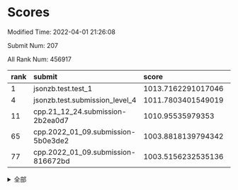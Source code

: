 # Scores

Modified Time: 2022-04-01 21:26:08

Submit Num: 207

All Rank Num: 456917

| rank |               submit               |       score        |       sigma        | pk_num |
| :--- | :--------------------------------- | :----------------- | :----------------- | :----- |
| 1    | jsonzb.test.test_1                 | 1013.7162291017046 | 0.8160873068164898 | 8828   |
| 4    | jsonzb.test.submission_level_4     | 1011.7803401549019 | 0.8269707376475656 | 8828   |
| 11   | cpp.21_12_24.submission-2b2ea0d7   | 1010.95535979353   | 0.7790844193712614 | 8824   |
| 65   | cpp.2022_01_09.submission-5b0e3de2 | 1003.8818139794342 | 0.7218150457359747 | 8831   |
| 77   | cpp.2022_01_09.submission-816672bd | 1003.5156232535136 | 0.7226472014455596 | 8829   |


<details>
<summary>全部</summary>

| rank |                 submit                 |       score        |       sigma        | pk_num |
| :--- | :------------------------------------- | :----------------- | :----------------- | :----- |
| 1    | jsonzb.test.test_1                     | 1013.7162291017046 | 0.8160873068164898 | 8828   |
| 2    | gobigger.level_3.submission_level_3_13 | 1012.1311739917209 | 0.7778206203565895 | 8828   |
| 3    | gobigger.level_3.submission_level_3_48 | 1011.994924221748  | 0.7719672075935906 | 8830   |
| 4    | jsonzb.test.submission_level_4         | 1011.7803401549019 | 0.8269707376475656 | 8828   |
| 5    | gobigger.level_3.submission_level_3_9  | 1011.649907412304  | 0.7801833419302024 | 8829   |
| 6    | gobigger.level_3.submission_level_3_16 | 1011.586905607087  | 0.7859835247217057 | 8833   |
| 7    | gobigger.level_3.submission_level_3_25 | 1011.5170192328866 | 0.7562147455540077 | 8834   |
| 8    | gobigger.level_3.submission_level_3_38 | 1011.3634991134467 | 0.7612730435143654 | 8824   |
| 9    | gobigger.level_3.submission_level_3_20 | 1011.2673423271691 | 0.755981485291537  | 8831   |
| 10   | gobigger.level_3.submission_level_3_41 | 1010.984956889132  | 0.750789135884716  | 8835   |
| 11   | cpp.21_12_24.submission-2b2ea0d7       | 1010.95535979353   | 0.7790844193712614 | 8824   |
| 12   | gobigger.level_3.submission_level_3_7  | 1010.8947847308121 | 0.7919606053501315 | 8828   |
| 13   | gobigger.level_3.submission_level_3_37 | 1010.6676870482139 | 0.7643130561844219 | 8827   |
| 14   | gobigger.level_3.submission_level_3_26 | 1010.6589147976783 | 0.8053235496728582 | 8828   |
| 15   | gobigger.level_3.submission_level_3_36 | 1010.4524694521557 | 0.791995710133854  | 8827   |
| 16   | gobigger.level_3.submission_level_3_0  | 1010.4479925355354 | 0.755504516133211  | 8829   |
| 17   | gobigger.level_3.submission_level_3_31 | 1010.4142026244517 | 0.7614500877355901 | 8831   |
| 18   | gobigger.level_3.submission_level_3_47 | 1010.3375605068333 | 0.7708689917811622 | 8834   |
| 19   | gobigger.level_3.submission_level_3_1  | 1010.3157171470033 | 0.7699511976997835 | 8829   |
| 20   | gobigger.level_3.submission_level_3_12 | 1010.235487139088  | 0.7591228570028863 | 8832   |
| 21   | gobigger.level_3.submission_level_3_39 | 1010.182025456508  | 0.7427210473701684 | 8824   |
| 22   | gobigger.level_3.submission_level_3_11 | 1010.1594069436641 | 0.75124655749068   | 8828   |
| 23   | gobigger.level_3.submission_level_3_4  | 1010.1545810058411 | 0.7585569945899501 | 8833   |
| 24   | gobigger.level_3.submission_level_3_45 | 1010.1306301814654 | 0.7535480367657125 | 8832   |
| 25   | gobigger.level_3.submission_level_3_22 | 1010.0448405541691 | 0.7643029647194299 | 8830   |
| 26   | gobigger.level_3.submission_level_3_28 | 1010.0102134758489 | 0.7526033643671884 | 8831   |
| 27   | gobigger.level_3.submission_level_3_32 | 1010.0100226228575 | 0.7654979112274333 | 8830   |
| 28   | gobigger.level_3.submission_level_3_34 | 1009.9991718551998 | 0.7573722674741299 | 8827   |
| 29   | gobigger.level_3.submission_level_3_8  | 1009.9387374349557 | 0.7416305587253302 | 8830   |
| 30   | gobigger.level_3.submission_level_3_3  | 1009.9173602600534 | 0.7585357917323721 | 8829   |
| 31   | gobigger.level_3.submission_level_3_15 | 1009.8956491974883 | 0.7525996048514265 | 8828   |
| 32   | gobigger.level_3.submission_level_3_14 | 1009.8901620719195 | 0.7337850893557328 | 8831   |
| 33   | gobigger.level_3.submission_level_3_35 | 1009.8873709156162 | 0.7417669555507852 | 8834   |
| 34   | gobigger.level_3.submission_level_3_6  | 1009.8827821145335 | 0.7702628759610787 | 8829   |
| 35   | gobigger.level_3.submission_level_3_23 | 1009.8474497039201 | 0.7437917421971041 | 8828   |
| 36   | gobigger.level_3.submission_level_3_30 | 1009.8213253210334 | 0.7513718619945162 | 8828   |
| 37   | gobigger.level_3.submission_level_3_46 | 1009.8047789748182 | 0.7601315176323713 | 8826   |
| 38   | gobigger.level_3.submission_level_3_2  | 1009.7940525792533 | 0.7483797434421962 | 8828   |
| 39   | gobigger.level_3.submission_level_3_27 | 1009.7751801673315 | 0.7633956373194393 | 8828   |
| 40   | gobigger.level_3.submission_level_3_10 | 1009.6865356586368 | 0.7455805601319219 | 8832   |
| 41   | gobigger.level_3.submission_level_3_29 | 1009.5878166935663 | 0.7667441570832977 | 8829   |
| 42   | gobigger.level_3.submission_level_3_44 | 1009.5226592249304 | 0.7629136859116454 | 8825   |
| 43   | gobigger.level_3.submission_level_3_5  | 1009.5034471326535 | 0.7619756804319242 | 8831   |
| 44   | gobigger.level_3.submission_level_3_24 | 1009.4668153762017 | 0.7434221327243873 | 8829   |
| 45   | gobigger.level_3.submission_level_3_49 | 1009.3903553913852 | 0.7617773935695159 | 8830   |
| 46   | gobigger.level_3.submission_level_3_19 | 1009.3089389525873 | 0.7500799336468901 | 8829   |
| 47   | gobigger.level_3.submission_level_3_40 | 1009.2708941872581 | 0.7489126838046594 | 8834   |
| 48   | gobigger.level_3.submission_level_3_18 | 1009.064250097622  | 0.757029080054075  | 8831   |
| 49   | gobigger.level_3.submission_level_3_33 | 1008.8504557266535 | 0.7439309827781109 | 8828   |
| 50   | gobigger.level_3.submission_level_3_21 | 1008.8195904920523 | 0.7290938387308803 | 8829   |
| 51   | gobigger.level_3.submission_level_3_43 | 1008.5421648483627 | 0.7483738470389261 | 8832   |
| 52   | gobigger.level_3.submission_level_3_17 | 1008.1319119300579 | 0.7379855008988851 | 8830   |
| 53   | gobigger.level_3.submission_level_3_42 | 1007.5981099543371 | 0.7413752284229178 | 8827   |
| 54   | gobigger.level_1.submission_level_1_41 | 1004.7052655031634 | 0.7215580760979089 | 8833   |
| 55   | gobigger.level_1.submission_level_1_28 | 1004.5469112666716 | 0.7171930071593435 | 8830   |
| 56   | gobigger.level_1.submission_level_1_22 | 1004.544160448658  | 0.7237089619693649 | 8826   |
| 57   | gobigger.level_1.submission_level_1_35 | 1004.3514312215582 | 0.7256532806678094 | 8832   |
| 58   | gobigger.level_1.submission_level_1_0  | 1004.3214429714462 | 0.7206695915914255 | 8830   |
| 59   | gobigger.level_1.submission_level_1_43 | 1004.2676485329196 | 0.7161078600534263 | 8829   |
| 60   | gobigger.level_1.submission_level_1_24 | 1004.2187416359243 | 0.7090895830909083 | 8833   |
| 61   | gobigger.level_1.submission_level_1_47 | 1004.15481179767   | 0.7258832466911722 | 8828   |
| 62   | gobigger.level_1.submission_level_1_21 | 1003.9901260207602 | 0.720242008058474  | 8829   |
| 63   | gobigger.level_1.submission_level_1_36 | 1003.927669400736  | 0.7260121144896766 | 8831   |
| 64   | gobigger.level_1.submission_level_1_26 | 1003.8910454593606 | 0.7158962713951537 | 8832   |
| 65   | cpp.2022_01_09.submission-5b0e3de2     | 1003.8818139794342 | 0.7218150457359747 | 8831   |
| 66   | gobigger.level_1.submission_level_1_33 | 1003.7890786750467 | 0.7150418442891331 | 8828   |
| 67   | gobigger.level_1.submission_level_1_29 | 1003.7618244848585 | 0.7107763957458887 | 8830   |
| 68   | gobigger.level_1.submission_level_1_5  | 1003.6890043376509 | 0.71556567476871   | 8829   |
| 69   | gobigger.level_1.submission_level_1_32 | 1003.68885483249   | 0.7157515463205402 | 8828   |
| 70   | gobigger.level_1.submission_level_1_46 | 1003.6871776705568 | 0.7136827629752561 | 8831   |
| 71   | gobigger.level_1.submission_level_1_39 | 1003.6819918462885 | 0.7251071721630333 | 8832   |
| 72   | gobigger.level_1.submission_level_1_25 | 1003.6395200490813 | 0.7238198758868853 | 8826   |
| 73   | gobigger.level_1.submission_level_1_44 | 1003.6136965695586 | 0.7196393082520122 | 8829   |
| 74   | gobigger.level_1.submission_level_1_20 | 1003.5594302461225 | 0.7177065681598791 | 8829   |
| 75   | gobigger.level_1.submission_level_1_38 | 1003.5415715948533 | 0.7151850728559138 | 8828   |
| 76   | gobigger.level_1.submission_level_1_23 | 1003.5382180546337 | 0.6994879210564442 | 8836   |
| 77   | cpp.2022_01_09.submission-816672bd     | 1003.5156232535136 | 0.7226472014455596 | 8829   |
| 78   | gobigger.level_1.submission_level_1_34 | 1003.4938657062763 | 0.7120841013261423 | 8827   |
| 79   | gobigger.level_1.submission_level_1_37 | 1003.4863189682035 | 0.7133630208295854 | 8827   |
| 80   | gobigger.level_1.submission_level_1_9  | 1003.4747044871998 | 0.7194035573640463 | 8828   |
| 81   | gobigger.level_1.submission_level_1_30 | 1003.4639413428106 | 0.7227584036025637 | 8828   |
| 82   | gobigger.level_1.submission_level_1_18 | 1003.4574765304835 | 0.7128386410911297 | 8831   |
| 83   | gobigger.level_1.submission_level_1_16 | 1003.4153769490503 | 0.7211876506672213 | 8829   |
| 84   | gobigger.level_1.submission_level_1_8  | 1003.392298288073  | 0.7214585216524344 | 8831   |
| 85   | gobigger.level_1.submission_level_1_40 | 1003.3439874814216 | 0.7028634908255327 | 8830   |
| 86   | gobigger.level_1.submission_level_1_11 | 1003.3432070996314 | 0.7209301461173849 | 8833   |
| 87   | gobigger.level_1.submission_level_1_31 | 1003.3222719565738 | 0.7142017500326838 | 8827   |
| 88   | gobigger.level_1.submission_level_1_13 | 1003.2596325304165 | 0.7125988786024515 | 8823   |
| 89   | gobigger.level_1.submission_level_1_48 | 1003.2072266933723 | 0.7056008684932508 | 8825   |
| 90   | gobigger.level_1.submission_level_1_3  | 1003.0668209937345 | 0.72400947340522   | 8833   |
| 91   | gobigger.level_1.submission_level_1_6  | 1003.0457499602679 | 0.7196481914880078 | 8829   |
| 92   | gobigger.level_1.submission_level_1_42 | 1003.0291953694345 | 0.7157809990446482 | 8829   |
| 93   | gobigger.level_1.submission_level_1_19 | 1002.9943227005826 | 0.7118605829647808 | 8832   |
| 94   | gobigger.level_1.submission_level_1_12 | 1002.9405868575338 | 0.7199471233325474 | 8831   |
| 95   | gobigger.level_1.submission_level_1_2  | 1002.9316740994358 | 0.7145055962399677 | 8826   |
| 96   | gobigger.level_1.submission_level_1_27 | 1002.928523313544  | 0.7232198924757639 | 8829   |
| 97   | gobigger.level_1.submission_level_1_15 | 1002.8886757415883 | 0.7101769680278995 | 8830   |
| 98   | gobigger.level_1.submission_level_1_10 | 1002.8545322126649 | 0.7068623788902463 | 8828   |
| 99   | gobigger.level_1.submission_level_1_7  | 1002.8006597373997 | 0.718629174996223  | 8831   |
| 100  | gobigger.level_1.submission_level_1_49 | 1002.7437753207056 | 0.7067047928037647 | 8828   |
| 101  | gobigger.level_1.submission_level_1_4  | 1002.7393694286236 | 0.7174118533959372 | 8833   |
| 102  | gobigger.level_1.submission_level_1_1  | 1002.702873932519  | 0.7154570485361001 | 8827   |
| 103  | gobigger.level_1.submission_level_1_45 | 1002.6356912012805 | 0.7091259388143496 | 8832   |
| 104  | gobigger.level_1.submission_level_1_17 | 1002.164626138945  | 0.7172182054394762 | 8826   |
| 105  | gobigger.level_1.submission_level_1_14 | 1002.1472530429972 | 0.7189163256533021 | 8825   |
| 106  | gobigger.random.submission_random_38   | 997.744640142328   | 0.7058672129980211 | 8827   |
| 107  | gobigger.random.submission_random_42   | 997.7031552268049  | 0.7104640941630391 | 8830   |
| 108  | gobigger.random.submission_random_35   | 997.3455435308936  | 0.705341945896921  | 8832   |
| 109  | gobigger.random.submission_random_1    | 996.9152270211184  | 0.7179258765351882 | 8828   |
| 110  | gobigger.random.submission_random_48   | 996.9140445659874  | 0.7078334404884481 | 8831   |
| 111  | gobigger.random.submission_random_39   | 996.7887355383267  | 0.7144553423567809 | 8823   |
| 112  | gobigger.random.submission_random_11   | 996.755943585094   | 0.7098816941609607 | 8830   |
| 113  | gobigger.random.submission_random_30   | 996.5924489418082  | 0.7159637688951214 | 8828   |
| 114  | gobigger.random.submission_random_45   | 996.5709000407667  | 0.7088056286436393 | 8830   |
| 115  | gobigger.random.submission_random_7    | 996.5245013320654  | 0.704515024373061  | 8832   |
| 116  | gobigger.random.submission_random_9    | 996.5230805156609  | 0.7257178857880895 | 8831   |
| 117  | gobigger.random.submission_random_26   | 996.4996367992519  | 0.7093543248036341 | 8834   |
| 118  | gobigger.random.submission_random_18   | 996.4199899899708  | 0.720106161874529  | 8831   |
| 119  | gobigger.random.submission_random_10   | 996.3431930044899  | 0.7194287869351614 | 8831   |
| 120  | gobigger.random.submission_random_31   | 996.2821606836037  | 0.6971503715504186 | 8830   |
| 121  | gobigger.random.submission_random_13   | 996.201186589135   | 0.7131377581418381 | 8825   |
| 122  | gobigger.random.submission_random_20   | 996.1917588594496  | 0.712009184682924  | 8828   |
| 123  | gobigger.random.submission_random_15   | 996.1629452306697  | 0.7182734911884068 | 8828   |
| 124  | gobigger.random.submission_random_22   | 996.1454558575782  | 0.7079584604406364 | 8828   |
| 125  | gobigger.random.submission_random_21   | 996.1411726146949  | 0.7151953086964496 | 8836   |
| 126  | gobigger.random.submission_random_2    | 996.0957477143247  | 0.7177724813082207 | 8831   |
| 127  | gobigger.random.submission_random_32   | 996.0242947330786  | 0.7018375646760089 | 8827   |
| 128  | gobigger.random.submission_random_49   | 995.9880928064944  | 0.7164068784635916 | 8831   |
| 129  | gobigger.random.submission_random_37   | 995.9853401798805  | 0.7194102653531728 | 8826   |
| 130  | gobigger.random.submission_random_12   | 995.9784025214732  | 0.728356670239943  | 8831   |
| 131  | gobigger.random.submission_random_5    | 995.97635165397    | 0.7236779320758984 | 8827   |
| 132  | gobigger.random.submission_random_28   | 995.9590504399764  | 0.7078432924214597 | 8832   |
| 133  | gobigger.random.submission_random_4    | 995.951296451136   | 0.7059367523160264 | 8828   |
| 134  | gobigger.random.submission_random_27   | 995.902254294296   | 0.7076901658897455 | 8828   |
| 135  | gobigger.random.submission_random_25   | 995.8918379785276  | 0.7081147561442919 | 8830   |
| 136  | gobigger.random.submission_random_43   | 995.8659724097101  | 0.7210589450541065 | 8829   |
| 137  | gobigger.random.submission_random_47   | 995.7716131461891  | 0.7143608238369468 | 8831   |
| 138  | gobigger.random.submission_random_29   | 995.7661421001966  | 0.7064962864066839 | 8829   |
| 139  | gobigger.random.submission_random_6    | 995.7373314789982  | 0.7065651445377247 | 8828   |
| 140  | gobigger.random.submission_random_46   | 995.7261747497427  | 0.7205094842625923 | 8826   |
| 141  | gobigger.random.submission_random_23   | 995.6580837724202  | 0.7110783159289834 | 8825   |
| 142  | gobigger.random.submission_random_40   | 995.6435608668714  | 0.7171649995420086 | 8833   |
| 143  | gobigger.random.submission_random_44   | 995.6280581516213  | 0.7141744513528769 | 8832   |
| 144  | gobigger.random.submission_random_16   | 995.6216787109935  | 0.7191174781842883 | 8832   |
| 145  | gobigger.random.submission_random_19   | 995.6146264297395  | 0.7138114116454909 | 8829   |
| 146  | gobigger.random.submission_random_36   | 995.4835685400376  | 0.7051983883792162 | 8826   |
| 147  | gobigger.random.submission_random_0    | 995.4378666500129  | 0.7054928198628504 | 8830   |
| 148  | gobigger.random.submission_random_17   | 995.4174219381296  | 0.6977666361840789 | 8826   |
| 149  | gobigger.random.submission_random_8    | 995.3191883126634  | 0.7352677018161933 | 8832   |
| 150  | gobigger.random.submission_random_3    | 995.1898764541772  | 0.7146476870413588 | 8833   |
| 151  | gobigger.random.submission_random_34   | 994.9541206868952  | 0.7195131312599589 | 8831   |
| 152  | gobigger.random.submission_random_33   | 994.8135945527608  | 0.7033059903440221 | 8835   |
| 153  | gobigger.random.submission_random_41   | 994.7009722511999  | 0.7086366013000266 | 8831   |
| 154  | gobigger.level_2.submission_level_2_6  | 994.4213494300104  | 0.7258838091681523 | 8828   |
| 155  | gobigger.random.submission_random_14   | 994.4048174592264  | 0.7203164235321258 | 8829   |
| 156  | gobigger.random.submission_random_24   | 994.3378951509563  | 0.7154316900578653 | 8833   |
| 157  | gobigger.level_2.submission_level_2_10 | 993.8933284017182  | 0.7460077128676502 | 8828   |
| 158  | gobigger.level_2.submission_level_2_11 | 993.7595334822597  | 0.734359038262534  | 8830   |
| 159  | gobigger.level_2.submission_level_2_47 | 993.5369466877678  | 0.7289958591819111 | 8830   |
| 160  | gobigger.level_2.submission_level_2_25 | 993.2694619693052  | 0.7340310824449597 | 8825   |
| 161  | gobigger.level_2.submission_level_2_35 | 993.1623140886379  | 0.7352990353108378 | 8831   |
| 162  | gobigger.level_2.submission_level_2_34 | 993.1496252916163  | 0.7331823165023075 | 8831   |
| 163  | gobigger.level_2.submission_level_2_33 | 993.0850710165395  | 0.7305432833212842 | 8828   |
| 164  | gobigger.level_2.submission_level_2_48 | 992.8664468738568  | 0.742021997565558  | 8825   |
| 165  | gobigger.level_2.submission_level_2_31 | 992.6065674019256  | 0.7310258416940872 | 8827   |
| 166  | gobigger.level_2.submission_level_2_43 | 992.5377523173086  | 0.7389288581106541 | 8824   |
| 167  | gobigger.level_2.submission_level_2_42 | 992.5288357970771  | 0.7431745059764877 | 8831   |
| 168  | gobigger.level_2.submission_level_2_0  | 992.5118753277783  | 0.7483776222302632 | 8828   |
| 169  | gobigger.level_2.submission_level_2_16 | 992.4512365894019  | 0.7533714384057659 | 8829   |
| 170  | gobigger.level_2.submission_level_2_27 | 992.4334258118795  | 0.7482437647363422 | 8827   |
| 171  | gobigger.level_2.submission_level_2_39 | 992.3959500289733  | 0.7338190397144315 | 8831   |
| 172  | gobigger.level_2.submission_level_2_15 | 992.388228067699   | 0.7493350749494564 | 8833   |
| 173  | gobigger.level_2.submission_level_2_38 | 992.3848242701362  | 0.7444099535972782 | 8829   |
| 174  | gobigger.level_2.submission_level_2_20 | 992.3653975381917  | 0.7342685674600428 | 8827   |
| 175  | gobigger.level_2.submission_level_2_18 | 992.344246176318   | 0.7283883179448624 | 8831   |
| 176  | gobigger.level_2.submission_level_2_46 | 992.3430335830433  | 0.7551826552386788 | 8830   |
| 177  | gobigger.level_2.submission_level_2_36 | 992.3369083276035  | 0.7362209552701755 | 8829   |
| 178  | gobigger.level_2.submission_level_2_44 | 992.3131070665062  | 0.7458454988926725 | 8824   |
| 179  | gobigger.level_2.submission_level_2_12 | 992.2896116395946  | 0.7344544119355235 | 8824   |
| 180  | gobigger.level_2.submission_level_2_29 | 992.2623622292864  | 0.7382343295157875 | 8831   |
| 181  | gobigger.level_2.submission_level_2_30 | 992.2447918394632  | 0.7499240153062823 | 8829   |
| 182  | gobigger.level_2.submission_level_2_7  | 992.2060952707014  | 0.7262114378831726 | 8834   |
| 183  | gobigger.level_2.submission_level_2_8  | 992.0643303884716  | 0.7335388969520253 | 8830   |
| 184  | gobigger.level_2.submission_level_2_2  | 991.8745424055286  | 0.7613317377375348 | 8825   |
| 185  | gobigger.level_2.submission_level_2_40 | 991.7868821362923  | 0.7569079883162915 | 8827   |
| 186  | gobigger.level_2.submission_level_2_21 | 991.7718351904269  | 0.7527071563005401 | 8831   |
| 187  | gobigger.level_2.submission_level_2_28 | 991.768125265685   | 0.74466639608204   | 8832   |
| 188  | gobigger.level_2.submission_level_2_14 | 991.7543962301405  | 0.7421822040357797 | 8824   |
| 189  | gobigger.level_2.submission_level_2_19 | 991.643511235928   | 0.7611427107759153 | 8831   |
| 190  | gobigger.level_2.submission_level_2_17 | 991.6226677005785  | 0.74507057028566   | 8834   |
| 191  | gobigger.level_2.submission_level_2_1  | 991.6066072424953  | 0.7577978485991809 | 8829   |
| 192  | gobigger.level_2.submission_level_2_24 | 991.6047587341117  | 0.7289008250516612 | 8826   |
| 193  | gobigger.level_2.submission_level_2_3  | 991.5129800307044  | 0.7418375331001992 | 8833   |
| 194  | gobigger.level_2.submission_level_2_45 | 991.3253038814979  | 0.7428805703919742 | 8828   |
| 195  | gobigger.level_2.submission_level_2_23 | 991.2976933999015  | 0.7359065402521587 | 8825   |
| 196  | gobigger.level_2.submission_level_2_32 | 991.1995516666083  | 0.7567186806542465 | 8834   |
| 197  | gobigger.level_2.submission_level_2_13 | 991.0686870776915  | 0.756868843137439  | 8830   |
| 198  | gobigger.level_2.submission_level_2_4  | 990.9912784995938  | 0.7550799616169358 | 8832   |
| 199  | gobigger.level_2.submission_level_2_41 | 990.9832559621456  | 0.7552484156840021 | 8825   |
| 200  | gobigger.level_2.submission_level_2_37 | 990.9156222148224  | 0.762416642827978  | 8828   |
| 201  | gobigger.level_2.submission_level_2_5  | 990.8658491342346  | 0.7742168202921652 | 8828   |
| 202  | gobigger.level_2.submission_level_2_26 | 990.6932104702158  | 0.7692606799771433 | 8827   |
| 203  | gobigger.level_2.submission_level_2_22 | 990.3034555981166  | 0.7568161687687299 | 8834   |
| 204  | gobigger.level_2.submission_level_2_9  | 990.0493852778911  | 0.7825255314667962 | 8835   |
| 205  | gobigger.level_2.submission_level_2_49 | 989.4949481564264  | 0.7802791490380876 | 8821   |
| 206  | gobigger.none.submission_none_0        | 975.9762340712282  | 1.4118656892606118 | 8824   |
| 207  | gobigger.none.submission_none_1        | 974.5457854540192  | 1.7177514840242725 | 8834   |

</details>